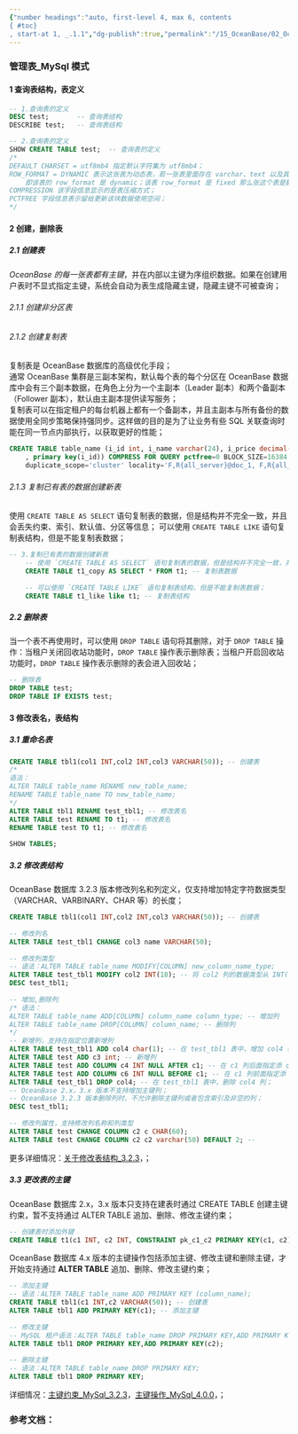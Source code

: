 ```yaml
---
{"number headings":"auto, first-level 4, max 6, contents
{ #toc}
, start-at 1, _.1.1","dg-publish":true,"permalink":"/15_OceanBase/02_OceanBase 基本操作/数据库对象管理_MySql 租户/管理表_MySql 模式/","dgPassFrontmatter":true}
---
```



### 管理表_MySql 模式
#### 1 查询表结构，表定义  
```sql  
-- 1.查询表的定义
DESC test;       -- 查询表结构  
DESCRIBE test;   -- 查询表结构  

-- 2.查询表的定义
SHOW CREATE TABLE test;  -- 查询表的定义
/*  
DEFAULT CHARSET = utf8mb4 指定默认字符集为 utf8mb4；  
ROW_FORMAT = DYNAMIC 表示这张表为动态表，若一张表里面存在 varchar、text 以及其变形、blob以及其变形的字段的话，那么这张表其实也叫动态表，
	即该表的 row_format 是 dynamic；该表 row_format 是 fixed 那么张这个表是静态表。  
COMPRESSION 该字段信息显示的是表压缩方式；  
PCTFREE 字段信息表示留给更新该块数据使用空间；  
*/
```  


#### 2 创建，删除表
##### 2.1 创建表
*OceanBase 的每一张表都有主键*，并在内部以主键为序组织数据。如果在创建用户表时不显式指定主键，系统会自动为表生成隐藏主键，隐藏主键不可被查询；

###### 2.1.1 创建非分区表  
###### 2.1.2 创建复制表  
复制表是 OceanBase 数据库的高级优化手段；  
通常 OceanBase 集群是三副本架构，默认每个表的每个分区在 OceanBase 数据库中会有三个副本数据，在角色上分为一个主副本（Leader 副本）和两个备副本（Follower 副本），默认由主副本提供读写服务；  
复制表可以在指定租户的每台机器上都有一个备副本，并且主副本与所有备份的数据使用全同步策略保持强同步。这样做的目的是为了让业务有些 SQL 关联查询时能在同一节点内部执行，以获取更好的性能； 

```sql  
CREATE TABLE table_name (i_id int, i_name varchar(24), i_price decimal(5,2), i_data varchar(50), i_im_id int
	, primary key(i_id)) COMPRESS FOR QUERY pctfree=0 BLOCK_SIZE=16384  
	duplicate_scope='cluster' locality='F,R{all_server}@doc_1, F,R{all_server}@doc_2,F,R{all_server}@doc_3' primary_zone='doc_1';  
```  

###### 2.1.3 复制已有表的数据创建新表  
使用 `CREATE TABLE AS SELECT` 语句复制表的数据，但是结构并不完全一致，并且会丢失约束、索引、默认值、分区等信息；
可以使用 `CREATE TABLE LIKE` 语句复制表结构，但是不能复制表数据；

```sql  
-- 3.复制已有表的数据创建新表
	-- 使用 `CREATE TABLE AS SELECT` 语句复制表的数据，但是结构并不完全一致，并且会丢失约束、索引、默认值、分区等信息；
	CREATE TABLE t1_copy AS SELECT * FROM t1; -- 复制表数据  
	
	-- 可以使用 `CREATE TABLE LIKE` 语句复制表结构，但是不能复制表数据；
	CREATE TABLE t1_like like t1; -- 复制表结构  
```  


##### 2.2 删除表  
当一个表不再使用时，可以使用 `DROP TABLE` 语句将其删除，对于 `DROP TABLE` 操作：当租户关闭回收站功能时，`DROP TABLE` 操作表示删除表；当租户开启回收站功能时，`DROP TABLE` 操作表示删除的表会进入回收站；  

```sql  
-- 删除表  
DROP TABLE test;  
DROP TABLE IF EXISTS test;  
```


#### 3 修改表名，表结构  
##### 3.1 重命名表  
```sql  
CREATE TABLE tbl1(col1 INT,col2 INT,col3 VARCHAR(50)); -- 创建表  
/*  
语法：  
ALTER TABLE table_name RENAME new_table_name;  
RENAME TABLE table_name TO new_table_name;  
*/  
ALTER TABLE tbl1 RENAME test_tbl1; -- 修改表名  
ALTER TABLE test RENAME TO t1; -- 修改表名  
RENAME TABLE test TO t1; -- 修改表名  
  
SHOW TABLES;  
```  

##### 3.2 修改表结构  
OceanBase 数据库 3.2.3 版本修改列名和列定义，仅支持增加特定字符数据类型（VARCHAR、VARBINARY、CHAR 等）的长度；  
```sql  
CREATE TABLE tbl1(col1 INT,col2 INT,col3 VARCHAR(50)); -- 创建表  
  
-- 修改列名  
ALTER TABLE test_tbl1 CHANGE col3 name VARCHAR(50);  
  
-- 修改列类型  
-- 语法：ALTER TABLE table_name MODIFY[COLUMN] new_column_name_type;  
ALTER TABLE test_tbl1 MODIFY col2 INT(18); -- 将 col2 列的数据类型从 INT(11) 转换为 INT(18)  
DESC test_tbl1;  
  
-- 增加,删除列  
/* 语法：  
ALTER TABLE table_name ADD[COLUMN] column_name column_type; -- 增加列  
ALTER TABLE table_name DROP[COLUMN] column_name; -- 删除列  
*/  
-- 新增列，支持在指定位置新增列  
ALTER TABLE test_tbl1 ADD col4 char(1); -- 在 test_tbl1 表中，增加 col4 列  
ALTER TABLE test ADD c3 int; -- 新增列  
ALTER TABLE test ADD COLUMN c4 INT NULL AFTER c1; -- 在 c1 列后面指定添 c4 列  
ALTER TABLE test ADD COLUMN c6 INT NULL BEFORE c1; -- 在 c1 列前面指定添 c6 列  
ALTER TABLE test_tbl1 DROP col4; -- 在 test_tbl1 表中，删除 col4 列；  
-- OceanBase 2.x，3.x 版本不支持增加主键列；  
-- OceanBase 3.2.3 版本删除列时，不允许删除主键列或者包含索引及非空的列；  
DESC test_tbl1;  
  
-- 修改列属性，支持修改列名称和列类型  
ALTER TABLE test CHANGE COLUMN c2 c CHAR(60);  
ALTER TABLE test CHANGE COLUMN c2 c2 varchar(50) DEFAULT 2; --  
```  
更多详细情况：[关于修改表结构_3.2.3](https://www.oceanbase.com/docs/enterprise-oceanbase-database-cn-10000000000357142)，；  

##### 3.3 更改表的主键  
OceanBase 数据库 2.x，3.x 版本只支持在建表时通过 CREATE TABLE 创建主键约束，暂不支持通过 ALTER TABLE 追加、删除、修改主键约束；  

```sql  
-- 创建表时添加外键  
CREATE TABLE t1(c1 INT, c2 INT, CONSTRAINT pk_c1_c2 PRIMARY KEY(c1, c2));  
```  
OceanBase 数据库 4.x 版本的主键操作包括添加主键、修改主键和删除主键，才开始支持通过 **ALTER TABLE** 追加、删除、修改主键约束；  
```sql  
-- 添加主键  
-- 语法：ALTER TABLE table_name ADD PRIMARY KEY (column_name);  
CREATE TABLE tbl1(c1 INT,c2 VARCHAR(50)); -- 创建表  
ALTER TABLE tbl1 ADD PRIMARY KEY(c1); -- 添加主键  
  
-- 修改主键  
-- MySQL 租户语法：ALTER TABLE table_name DROP PRIMARY KEY,ADD PRIMARY KEY (column_name_list);  
ALTER TABLE tbl1 DROP PRIMARY KEY,ADD PRIMARY KEY(c2);  
  
-- 删除主键  
-- 语法：ALTER TABLE table_name DROP PRIMARY KEY;  
ALTER TABLE tbl1 DROP PRIMARY KEY;  
```  
详细情况：[主键约束_MySql_3.2.3](https://www.oceanbase.com/docs/enterprise-oceanbase-database-cn-10000000000357182)，[主键操作_MySql_4.0.0](https://www.oceanbase.com/docs/enterprise-oceanbase-database-cn-10000000000884759)，；  

### 参考文档：
